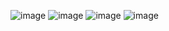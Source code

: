 ![image](https://github.com/xaviousfelix/APACR/assets/118479639/b07d6f49-8f2c-4f1d-938b-e36c03f6e15e)
![image](https://github.com/xaviousfelix/APACR/assets/118479639/a249078e-c59a-420f-aff6-3669b136b337)
![image](https://github.com/xaviousfelix/APACR/assets/118479639/d6d6df84-2afd-4879-b59e-2b52f612a047)
![image](https://github.com/xaviousfelix/APACR/assets/118479639/fe04cdd2-ed54-4f18-ae32-045072452b7d)
